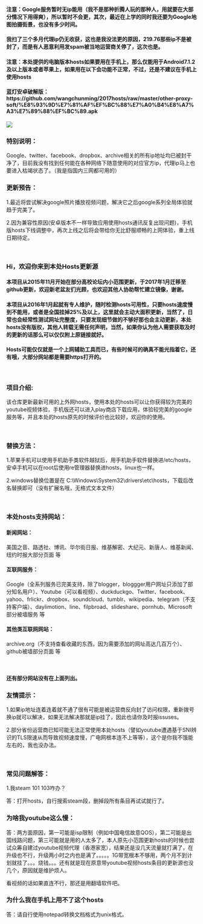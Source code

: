 <html>
<head>
</head>
 <h4>注意：Google服务暂时无ip能用（我不是那种折腾人玩的那种人，用就要在大部分情况下用得爽），所以暂时不会更，其次，最近在上学的同时我还要为Google地图拍摄街景，也没有多少时间。</h4>
 <h4>我扫了三个多月代理ip仍无收获，这也是我没法更的原因，219.76那些ip不是被封了，而是有人恶意利用发spam被当地运营商关停了，这次也是。</h4>
 
 
 
 
 <h4>注意：本处提供的电脑版本hosts如果要用在手机上，那么仅能用于Android7.1.2及以上版本或者苹果上，如果用在以下会功能不正常，不过，还是不建议在手机上使用hosts</h4>
 <h4>蓝灯安卓破解版：https://github.com/wangchunming/2017hosts/raw/master/other-proxy-soft/%E8%93%9D%E7%81%AF%EF%BC%88%E7%A0%B4%E8%A7%A3%E7%89%88%EF%BC%89.apk</h4>
<img src="https://camo.githubusercontent.com/af4cf563b43a022ec902562c91c26521d2ed9dbb/68747470733a2f2f7777772e676f6f676c652e636f6d2f6c6f676f732f646f6f646c65732f323031362f686f6c69646179732d323031362d6461792d332d736f75746865726e2d68656d697370686572652d353138353031313932393035353233322d687032782e676966" />
<br />
<h3>特别说明：</h3>
<p>Google、twitter、facebook、dropbox、archive相关的所有ip地址均已被封干净了，目前我没有找到任何能在各种网络下随意使用的对应官方ip，代理ip马上也要进入枯竭状态了。（我是指国内三网都可用的）</p>
<h3>更新预告：</h3>
<p>1.最近将尝试解决google照片播放视频问题，解决它之后google系列全局体验就趋于完美了。</p>
<p>2.因为兼容性原因(安卓版本不一样导致应用使用hosts通讯反复出现问题)，手机版hosts下线调整中，再次上线之后将会带给你无比舒服顺畅的上网体验，重上线日期待定。</p>
<br />
<h3>Hi，欢迎你来到本处Hosts更新源</h3>
<h4>本项目从2015年11月开始在部分高校论坛内小范围更新，于2017年1月迁移至github更新，欢迎新老盆友们光顾，也欢迎其他人协助帮忙建立镜像，谢谢。</h4>
<h4>本项目从2016年1月起就有专人维护，随时检测hosts可用性，只要hosts速度慢到不能用，或者是全国挂掉25%及以上，这里就会主动大面积更新，当然了，日常也会经常性测试网址完整度，只要发现细节做的不够好那也会主动更新，本处hosts没有版权，其他人转载无需任何声明，当然，如果你认为他人需要获取及时的更新的话那么可以仅仅附上原链接就好。</h4>
<h4>Hosts可能仅仅就是一个上网辅助工具而已，有些时候可的确真不能光指着它，还有哦，大部分网站都是需要https打开的。</h4>
<br />
<h3>项目介绍:</h3>
<p>该仓库更新最新可用的上外网hosts，使用本处的hosts可以让你获得较为完美的youtube视频体验，手机版还可以进入play商店下载应用，体验较完美的google服务等，并且本处的hosts原先的时候评价也比较好，欢迎你的使用。</p>
<br />
<h3>替换方法：</h3>
<p>1.苹果手机可以使用手机助手类软件越狱后，用手机助手软件替换进/etc/hosts，安卓手机可以在root后使用re管理器替换进hosts，linux也一样。</p>
<p>2.windows替换位置是在 C:\Windows\System32\drivers\etc\hosts，下载后改名替换即可（没有扩展名哦，无格式文本文件）</p>
<br />
<h3>本处hosts支持网站：</h3>
<h4>新闻网站：</h4>
<p>美国之音、路透社、博讯、华尔街日报、维基解密、大纪元、新唐人、维基新闻、纽约时报大部分页面 等</p>
<h4>互联网服务：</h4>
<p>Google（全系列服务已完美支持，除了blogger，bloggger用户网址只添加了部分知名用户）、Youtube（可以看视频）、duckduckgo、Twitter、facebook、yahoo、frlickr、dropbox、soundcloud、tumblr、wikipedia、telegram（不支持客户端）、daylimotion、line、filpbroad、slideshare、pornhub、Microsoft部分被墙服务 等</p>
<h4>其他类互联网网站：</h4>
<p>archive.org（不支持查看收藏的东西，因为需要添加的网址高达几百万个）、github被墙部分页面 等</p>
<br />
<h4>还有部分网站没有在上面列出。</h4?
<br />
<h3>友情提示：</h3>
<p>1.如果ip地址连着连着就不通了很有可能是被运营商反向封了访问权限，重新拨号换ip就可以解决，如果无法解决那就是ip挂了，因此也请你及时报issuses。</p>
<p>2.部分省份运营商已知可能无法正常使用本处hosts（譬如youtube遭遇基于SNI辨识的TLS限速从而导致视频速度慢，广电网根本连不上等等），这个是你我不饿能左右的，我也没办法。</p>
<br />
<h3>常见问题解答：</h3>
<p>1.我steam 101 103咋办？</p>
<p>答：打开hosts，自行搜索steam段，删掉段所有条目再试试就行了。</p>
<h3>为啥我youtube这么慢：</h3>
<p>答：两方面原因，第一可能是isp限制（例如中国电信故意QOS），第二可能是出国线路问题，第三可能就是用的人太多了，本人原先小范围更新hosts的时候也尝试众筹自建过youtube视频代理（香港家宽），结果还是没几天流量就打满了，在升级也不行，升级两小时之内也是满了。。。。。1G带宽根本不够用，两个月不到计划就挂了。。。烧钱。。。还有就是现在原意带youtube视频hosts条目的更新源也没几个，原因就是维护烦人。</p>
<p>看视频的话如果直连不行，那还是用翻墙软件吧。</p>
 <h3>为什么我在手机上用不了这个hosts</h3>
 <p>答：请自行使用notepad转换文档格式为unix格式。</p>
</html>
